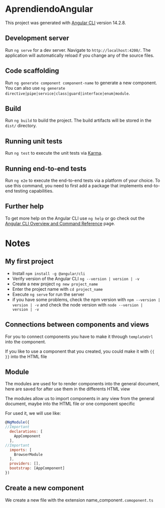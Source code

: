 # AprendiendoAngular

This project was generated with [Angular CLI](https://github.com/angular/angular-cli) version 14.2.8.

## Development server

Run `ng serve` for a dev server. Navigate to `http://localhost:4200/`. The application will automatically reload if you change any of the source files.

## Code scaffolding

Run `ng generate component component-name` to generate a new component. You can also use `ng generate directive|pipe|service|class|guard|interface|enum|module`.

## Build

Run `ng build` to build the project. The build artifacts will be stored in the `dist/` directory.

## Running unit tests

Run `ng test` to execute the unit tests via [Karma](https://karma-runner.github.io).

## Running end-to-end tests

Run `ng e2e` to execute the end-to-end tests via a platform of your choice. To use this command, you need to first add a package that implements end-to-end testing capabilities.

## Further help

To get more help on the Angular CLI use `ng help` or go check out the [Angular CLI Overview and Command Reference](https://angular.io/cli) page.

# Notes

## My first project

* Install  `npm install -g @angular/cli`
* Verify version of the Angular CLI `ng --version | version | -v`
* Create a new project `ng new project_name`
* Enter the project name with `cd project_name`
* Execute `ng serve` for run the server
* if you have some problems, check the npm version with `npm --version | version | -v` and check the node version with `node --version | version | -v`

## Connections between components and views

For you to connect components you have to make it through `templateUrl` into the component.

If you like to use a component that you created, you could make it with `{{  }}` into the HTML file

## Module 

The modules are used for to render components into the general document, here are saved for after use them in the differents HTML view

The modules allow us to import components in any view from the general document, maybe  into the HTML file or one component specific

For used it, we will use like:
```javascript
@NgModule({
//Important
  declarations: [
    AppComponent
  ],
//Important
  imports: [
    BrowserModule
  ],
  providers: [],
  bootstrap: [AppComponent]
})
```

## Create a new component

We create a new file with the extension name_component`.comoponent.ts`

